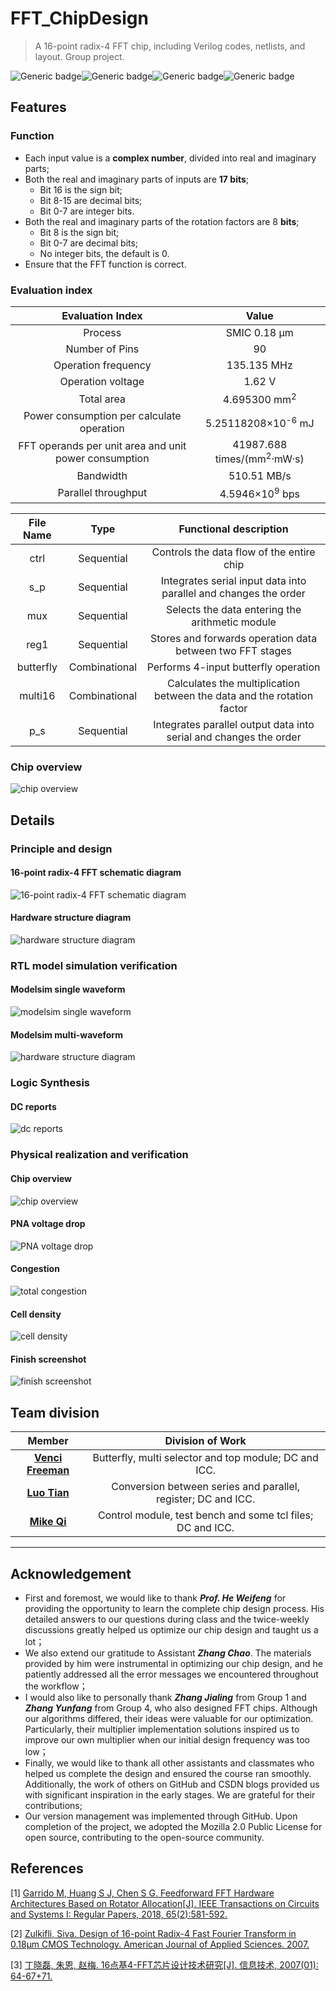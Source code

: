# FFT_ChipDesign
> A 16-point radix-4 FFT chip, including Verilog codes, netlists, and layout. Group project.

 <img src="https://img.shields.io/badge/Language-Verilog_HDL-red.svg" alt="Generic badge"  /><img src="https://img.shields.io/badge/Status-Achieved-yellow.svg" alt="Generic badge"  /><img src="https://img.shields.io/badge/Deadline-May_10_2020-green.svg" alt="Generic badge"/><img src="https://img.shields.io/badge/Schedule-Finished!-blue.svg" alt="Generic badge"/>

## Features

### Function

- Each input value is a **complex number**, divided into real and imaginary parts;
- Both the real and imaginary parts of inputs are **17 bits**;
  - Bit 16 is the sign bit;
  - Bit 8-15 are decimal bits;
  - Bit 0-7 are integer bits.
- Both the real and imaginary parts of the rotation factors are 8 **bits**;
  - Bit 8 is the sign bit;
  - Bit 0-7 are decimal bits;
  - No integer bits, the default is 0.
- Ensure that the FFT function is correct.

### Evaluation index

|                   Evaluation Index                   |                 Value                  |
| :--------------------------------------------------: | :------------------------------------: |
|                       Process                        |             SMIC 0.18 μm               |
|                    Number of Pins                    |                  90                    |
|                 Operation frequency                  |              135.135 MHz               |
|                  Operation voltage                   |                1.62 V                  |
|                      Total area                      |        4.695300 mm<sup>2</sup>         |
|      Power consumption per calculate operation       |     5.25118208×10<sup>-6</sup> mJ      |
| FFT operands per unit area and unit power consumption | 41987.688 times/(mm<sup>2</sup>·mW·s) |
|                      Bandwidth                       |              510.51 MB/s               |
|                 Parallel throughput                  |       4.5946×10<sup>9</sup> bps        |

| File Name |     Type      |                       Functional description                           |
| :-------: | :-----------: | :--------------------------------------------------------------------: |
|   ctrl    |  Sequential   |                  Controls the data flow of the entire chip             |
|    s_p    |  Sequential   |    Integrates serial input data into parallel and changes the order    |
|    mux    |  Sequential   |              Selects the data entering the arithmetic module           |
|   reg1    |  Sequential   |       Stores and forwards operation data between two FFT stages        |
| butterfly | Combinational |                   Performs 4-input butterfly operation                 |
|  multi16  | Combinational | Calculates the multiplication between the data and the rotation factor |
|    p_s    |  Sequential   |    Integrates parallel output data into serial and changes the order   |

### Chip overview

![chip overview](  https://github.com/VenciFreeman/FFT_ChipDesign/blob/master/fig/Physical_realization_and_verification/chip_overview_without_logic.png )

## Details

### Principle and design

#### 16-point radix-4 FFT schematic diagram

![16-point radix-4 FFT schematic diagram]( https://github.com/VenciFreeman/FFT_ChipDesign/blob/master/fig/Principle_and_design/16-point_radix-4_FFT_schematic_diagram.png )

#### Hardware structure diagram

![hardware structure diagram]( https://github.com/VenciFreeman/FFT_ChipDesign/blob/master/fig/Principle_and_design/hardware_structure_diagram.png )

### RTL model simulation verification

#### Modelsim single waveform

![modelsim single waveform]( https://github.com/VenciFreeman/FFT_ChipDesign/blob/master/fig/RTL_model_simulation_verification/modelsim_single_waveform.jpg )

#### Modelsim multi-waveform

![hardware structure diagram]( https://github.com/VenciFreeman/FFT_ChipDesign/blob/master/fig/RTL_model_simulation_verification/modelsim_multi_waveform.png )

### Logic Synthesis

#### DC reports

![dc reports]( https://github.com/VenciFreeman/FFT_ChipDesign/blob/master/fig/Logic_synthesis/dc_reports.png )

### Physical realization and verification

#### Chip overview

![chip overview](  https://github.com/VenciFreeman/FFT_ChipDesign/blob/master/fig/Physical_realization_and_verification/chip_overview_with_logic.png )

#### PNA voltage drop

![PNA voltage drop](  https://github.com/VenciFreeman/FFT_ChipDesign/blob/master/fig/Physical_realization_and_verification/PNA_votlage_drop.png )

#### Congestion

![total congestion](  https://github.com/VenciFreeman/FFT_ChipDesign/blob/master/fig/Physical_realization_and_verification/total_congestion.png )

#### Cell density

![cell density](  https://github.com/VenciFreeman/FFT_ChipDesign/blob/master/fig/Physical_realization_and_verification/cell_density.png )

#### Finish screenshot

![finish screenshot](  https://github.com/VenciFreeman/FFT_ChipDesign/blob/master/fig/Physical_realization_and_verification/icc_finish_screenshot.png )

## Team division

|                        Member                        |                       Division of Work                       |
| :--------------------------------------------------: | :----------------------------------------------------------: |
| [**Venci Freeman**](https://github.com/VenciFreeman) |    Butterfly, multi selector and top module; DC and ICC.     |
|   [**Luo Tian**](https://github.com/luotian12345)    | Conversion between series and parallel, register; DC and ICC. |
|    [**Mike Qi**](https://github.com/mikeq123456)     |  Control module, test bench and some tcl files; DC and ICC.  |

------

## Acknowledgement

- First and foremost, we would like to thank ***Prof. He Weifeng*** for providing the opportunity to learn the complete chip design process. His detailed answers to our questions during class and the twice-weekly discussions greatly helped us optimize our chip design and taught us a lot；
- We also extend our gratitude to Assistant ***Zhang Chao***. The materials provided by him were instrumental in optimizing our chip design, and he patiently addressed all the error messages we encountered throughout the workflow；
- I would also like to personally thank ***Zhang Jialing*** from Group 1 and ***Zhang Yunfang*** from Group 4, who also designed FFT chips. Although our algorithms differed, their ideas were valuable for our optimization. Particularly, their multiplier implementation solutions inspired us to improve our own multiplier when our initial design frequency was too low；
- Finally, we would like to thank all other assistants and classmates who helped us complete the design and ensured the course ran smoothly. Additionally, the work of others on GitHub and CSDN blogs provided us with significant inspiration in the early stages. We are grateful for their contributions;
- Our version management was implemented through GitHub. Upon completion of the project, we adopted the Mozilla 2.0 Public License for open source, contributing to the open-source community.

## References

[1] [Garrido M, Huang S J, Chen S G. Feedforward FFT Hardware Architectures Based on Rotator Allocation[J]. IEEE Transactions on Circuits and Systems I: Regular Papers, 2018, 65(2):581-592.](  https://github.com/VenciFreeman/FFT_ChipDesign/blob/master/doc/ref/Feedforward_FFT_Hardware_Architectures.pdf  )

[2] [Zulkifli, Siva. Design of 16-point Radix-4 Fast Fourier Transform in 0.18µm CMOS Technology. American Journal of Applied Sciences. 2007.]( https://github.com/VenciFreeman/FFT_ChipDesign/blob/master/doc/ref/Design_of_16-point_Radix-4_Fast_Fourier_Transform_in_0.18μm_CMOS_Technology.pdf  )

[3] [丁晓磊, 朱恩, 赵梅. 16点基4-FFT芯片设计技术研究[J]. 信息技术, 2007(01): 64-67+71.]( https://github.com/VenciFreeman/FFT_ChipDesign/blob/master/doc/ref/16%E7%82%B9%E5%9F%BA4_FFT%E8%8A%AF%E7%89%87%E8%AE%BE%E8%AE%A1%E6%8A%80%E6%9C%AF%E7%A0%94%E7%A9%B6.pdf )
